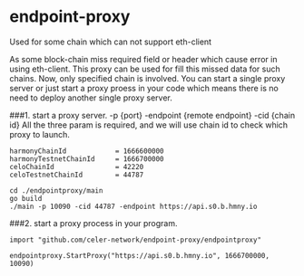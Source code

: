 # endpoint-proxy
Used for some chain which can not support eth-client

As some block-chain miss required field or header which cause error in using eth-client.
This proxy can be used for fill this missed data for such chains.
Now, only specified chain is involved.
You can start a single proxy server or just start a proxy proess in your code which means there is no need to deploy another single proxy server.

###1. start a  proxy server.
-p {port}
-endpoint {remote endpoint}
-cid {chain id}
All the three param is required, and we will use chain id to check which proxy to launch.
```
harmonyChainId            = 1666600000
harmonyTestnetChainId     = 1666700000
celoChainId               = 42220
celoTestnetChainId        = 44787
```
```
cd ./endpointproxy/main
go build
./main -p 10090 -cid 44787 -endpoint https://api.s0.b.hmny.io
```

###2. start a proxy process in your program.
```
import "github.com/celer-network/endpoint-proxy/endpointproxy"

endpointproxy.StartProxy("https://api.s0.b.hmny.io", 1666700000, 10090)
```